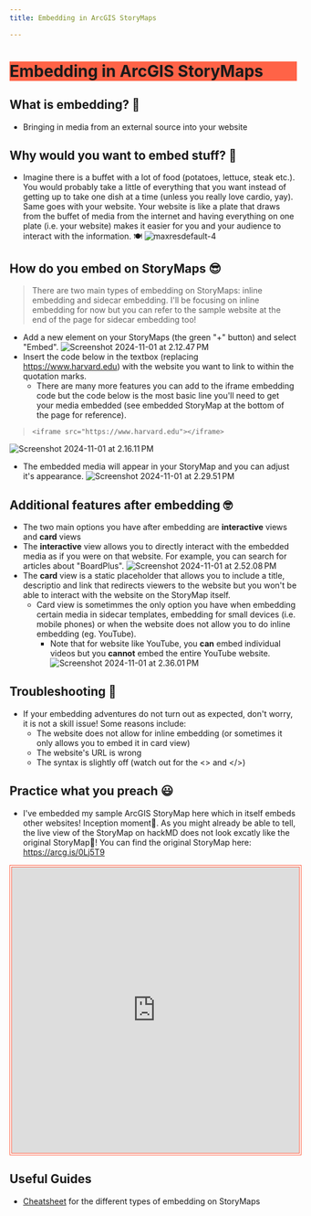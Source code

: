 ```yaml
---
title: Embedding in ArcGIS StoryMaps

---
```


# <h1 style="background-color:Tomato;">Embedding in ArcGIS StoryMaps</h1>
## What is embedding? 🤩
* Bringing in media from an external source into your website 
## Why would you want to embed stuff? 🤔
* Imagine there is a buffet with a lot of food (potatoes, lettuce, steak etc.). You would probably take a little of everything that you want instead of getting up to take one dish at a time (unless you really love cardio, yay). Same goes with your website. Your website is like a plate that draws from the buffet of media from the internet and having everything on one plate (i.e. your website) makes it easier for you and your audience to interact with the information. 🍽️
![maxresdefault-4](https://hackmd.io/_uploads/SyvzkszWye.jpg)

## How do you embed on StoryMaps 😎
> There are two main types of embedding on StoryMaps: inline embedding and sidecar embedding. I'll be focusing on inline embedding for now but you can refer to the sample website at the end of the page for sidecar embedding too!
* Add a new element on your StoryMaps (the green "+" button) and select "Embed".
![Screenshot 2024-11-01 at 2.12.47 PM](https://hackmd.io/_uploads/HkmPAqG-Je.png)
* Insert the code below in the textbox (replacing https://www.harvard.edu) with the website you want to link to within the quotation marks. 
    * There are many more features you can add to the iframe embedding code but the code below is the most basic line you'll need to get your media embedded (see embedded StoryMap at the bottom of the page for reference).
>     <iframe src="https://www.harvard.edu"></iframe>
![Screenshot 2024-11-01 at 2.16.11 PM](https://hackmd.io/_uploads/BJ7dAcGZ1x.png)
* The embedded media will appear in your StoryMap and you can adjust it's appearance.
![Screenshot 2024-11-01 at 2.29.51 PM](https://hackmd.io/_uploads/rJPh0qfbyl.jpg)

## Additional features after embedding 🤓
* The two main options you have after embedding are **interactive** views and **card** views 
* The **interactive** view allows you to directly interact with the embedded media as if you were on that website. For example, you can search for articles about "BoardPlus".
![Screenshot 2024-11-01 at 2.52.08 PM](https://hackmd.io/_uploads/rkXj7sG-1e.jpg)
* The **card** view is a static placeholder that allows you to include a title, descriptio and link that redirects viewers to the website but you won't be able to interact with the website on the StoryMap itself.
    * Card view is sometimmes the only option you have when embedding certain media in sidecar templates, embedding for small devices (i.e. mobile phones) or when the website does not allow you to do inline embedding (eg. YouTube). 
        * Note that for website like YouTube, you **can** embed individual videos but you **cannot** embed the entire YouTube website.
![Screenshot 2024-11-01 at 2.36.01 PM](https://hackmd.io/_uploads/HyltXizW1x.png)

## Troubleshooting 🧐
* If your embedding adventures do not turn out as expected, don't worry, it is not a skill issue! Some reasons include:
    * The website does not allow for inline embedding (or sometimes it only allows you to embed it in card view)
    * The website's URL is wrong
    * The syntax is slightly off (watch out for the <> and </>)

## Practice what you preach 😃 
* I've embedded my sample ArcGIS StoryMap here which in itself embeds other websites! Inception moment🫨. As you might already be able to tell, the live view of the StoryMap on hackMD does not look excatly like the original StoryMap🫠! You can find the original StoryMap here: https://arcg.is/0Lj5T9
<iframe src="https://storymaps.arcgis.com/stories/8092b19837d44bc3ac4f31106a641231" width="100%" height="500px" style="border:4px double tomato;" title="Iframe Example" allowfullscreen></iframe>

## Useful Guides
* [Cheatsheet](https://storymaps.arcgis.com/stories/b299f08094ae4a18891b1d1de6118764) for the different types of embedding on StoryMaps